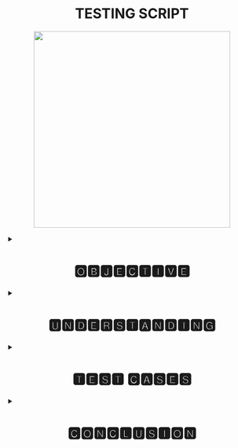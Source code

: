 <h1 align="center">TESTING SCRIPT</h1>
<p align="center">
<img src="https://github.com/additivats01/tasks/blob/master/Images/testing.jpg" height=400 >
</p>
<details>
<summary><h1 align="center">🅾🅱🅹🅴🅲🆃🅸🆅🅴</h1></summary>
objective of testing script :
  
 We have to create a testing script for our script.sh 

* The output of the  script which we have to check  should appear as 
  ```
      Name    : abc 
      Average : aa
      Sum     : bb
  ```
* To analyse the script is reliable 
* The script created is fully operational and working as per requirement
</details>

<details>
 <summary><h1 align="center">🆄🅽🅳🅴🆁🆂🆃🅰🅽🅳🅸🅽🅶</h1></summary>
<p align=center> We have to create a new script which is  used to test the script.sh  according to different test cases with status. So that we can know how much reliable is our script and working as per requirement.</p>
  
  # Check Parameters

|Sno|Checkpoints|Condition|
   |:----:|:----:|:----:|
   |1|To Check script is running on another systems or not|Pass or Fail|
   |2|To Check if the two downloaded files are in CSV format or not| Pass or Fail|
   |3|To verify the Generated output is in the desired `Name`, `Sum`, `Average` or not|Pass or fail|
   |4|If adding the Extra columns or rows will make the script to run and generate desired output|Pass or Fail|
   |5|If Config file is linked to the Script and logs are generated for the script|Pass or Fail|
  
  <h2><p>𝙏𝙤 𝙘𝙝𝙚𝙘𝙠 𝙖𝙡𝙡 𝙩𝙝𝙚𝙨𝙚 𝙥𝙖𝙧𝙖𝙢𝙚𝙩𝙚𝙧𝙨 𝙬𝙚 𝙝𝙖𝙫𝙚 𝙩𝙤 𝙘𝙧𝙚𝙖𝙩𝙚 𝙖 𝙣𝙚𝙬 𝙩𝙚𝙨𝙩 𝙨𝙘𝙧𝙞𝙥𝙩 .</p></h2>
  
  
 </details>
 
   <!---|Sr No.|Test Cases|Condition|
   |:----:|:----:|:----:|
   |`1`|To check if the link which is used to download the speadsheets is accurate and  working or not| Pass or Fail|
   |`2`|To check if the user pass blank URL then script exited with the output error| Pass or Fail|
   |`3`|To check if the two downloaded files are in CSV format or not| Pass or Fail|
   |`4`|To check script  generate the required data from csv file i.e name, avg and sum t|Pass or fail|
   |`5`|If Config file is linked to the Script and logs are generated for the script|Pass or Fail|
   |`6`|If adding the Extra columns or rows will make the script to run and generate desired output|Pass or Fail|
 </details>
--->
  
  <details>
 <summary><h1 align="center">🆃🅴🆂🆃 🅲🅰🆂🅴🆂</h1></summary>
  <h2> 𝓣𝓔𝓢𝓣 𝓒𝓐𝓢𝓔𝓢 𝓪𝓻𝓮 𝓶𝓮𝓷𝓽𝓲𝓸𝓷𝓮𝓭 𝓫𝓮𝓵𝓸𝔀 : </h2>


|  Test Case|   Test Scenario |   Test Description|  Expected Results |  Actual Results | PASS/FAIL  |
| :------------: | :------------: | :------------: | :------------: | :------------: | :------------: |
|`T1`| Test Script will run on all devices| Test script is reliable and run on all devices | Running on all devices | running on all devices | `PASS`|
|`T2`| Comparing without changes| Comparing outputs of both the file without any changes in the spreadsheet| Same output of both the file  | Same output| `PASS`|
|`T2`|  Adding Column | Comparing output generated by our testscript   | Differenent in output value because of column inserted| Different output |`PASS`|
|`T3` | Adding Row  |  Comparing output after adding a row | Different in output because of column inserted | Different output  |`PASS` |
  </details>

<details>
 <summary><h1 align="center">🅲🅾🅽🅲🅻🆄🆂🅸🅾🅽</h1></summary>
  <h2>𝕎𝕖 𝕙𝕒𝕧𝕖 𝕤𝕦𝕔𝕔𝕖𝕤𝕤𝕗𝕦𝕝𝕝𝕪 𝕔𝕠𝕞𝕡𝕒𝕣𝕖𝕕 𝕥𝕙𝕖 𝕠𝕦𝕡𝕦𝕥 𝕚𝕟 𝕕𝕚𝕗𝕗𝕖𝕣𝕖𝕟𝕥 𝕤𝕔𝕖𝕟𝕒𝕣𝕚𝕠𝕤 𝕠𝕗 𝕤𝕔𝕣𝕚𝕡.𝕤𝕙 𝕨𝕚𝕥𝕙 𝕠𝕦𝕣 𝕥𝕖𝕤𝕥𝕤𝕔𝕣𝕚𝕡𝕥.𝕤𝕙</h2>


